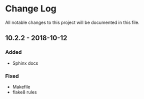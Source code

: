 # Change Log
All notable changes to this project will be documented in this file.

## 10.2.2 - 2018-10-12

### Added
- Sphinx docs

### Fixed
- Makefile
- flake8 rules
